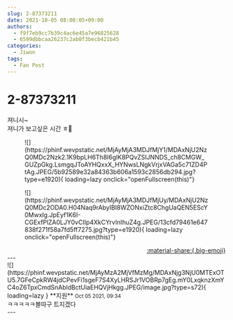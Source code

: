 ```yaml
---
slug: 2-87373211
date: 2021-10-05 08:00:05+09:00
authors:
  - f9f7eb9cc7b39c4ac6e45a7e96825628
  - 6599dbbcaa26237c2ab0f3becb421b45
categories:
  - Jiwon
tags:
  - Fan Post
---
```


# 2-87373211

<div class="post-container" markdown="1">
<div class="content-container md-sidebar__scrollwrap" markdown="1">

져니시~<br>져니가 보고싶은 시간 ㅎ🥰
<figure markdown="1">
![](https://phinf.wevpstatic.net/MjAyMjA3MDJfMjY1/MDAxNjU2NzQ0MDc2Nzk2.1K9bpLH6Th8I6glK8PQvZSIJNNDS_ch8CMGW_GUZpGkg.LsmgqJToAYHQxxX_HYNwsLNgkVrjxVAGa5c71ZD4PtAg.JPEG/5b92589e32a84363b606a1593c2856db294.jpg?type=e1920){ loading=lazy onclick="openFullscreen(this)"}
</figure>

<figure markdown="1">
![](https://phinf.wevpstatic.net/MjAyMjA3MDJfMjUy/MDAxNjU2NzQ0MDc2ODA0.H04Naq9rAbyIBI8WZONxiZtc8ChgUaQEN5EScY0MwxIg.JpEyf1K6I-CGExfPlZA0LJY0vCIIp4XkCYrvInIhuZ4g.JPEG/13cfd79461e647838f271f58a7fd5ff7275.jpg?type=e1920){ loading=lazy onclick="openFullscreen(this)"}
</figure>


</div>
</div>

<div style="text-align: right;" markdown="1">
<a href="https://weverse.io/fromis9/fanpost/2-87373211" style="text-align: right;">:material-share:{.big-emoji}</a>
</div>
---

<div class="comments-container md-sidebar__scrollwrap" markdown="1">
<div class="comment" markdown="1">
<div class='id-container' markdown="1">
![](https://phinf.wevpstatic.net/MjAyMzA2MjVfMzMg/MDAxNjg3NjU0MTExOTU5.7GFeCpkRW4jdCPevFi1sgeF7S4XyLHRSJr1VOBRp7gEg.mY0LxqknzXmYC4oZ6TpxCmdSnAbldBctUiaEHQVjHkgg.JPEG/image.jpg?type=s72){ loading=lazy }
**<span class="artist">지원</span>** <small>Oct 05 2021, 09:34</small><br>
</div>
<div class='comment-body' markdown="1">
ㅋㅋㅋㅋㅋ볼따구 트지겠다
</div>
</div>
</div>
---
